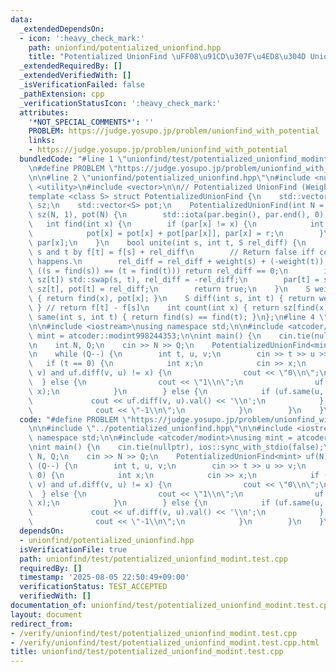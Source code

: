 ```yaml
---
data:
  _extendedDependsOn:
  - icon: ':heavy_check_mark:'
    path: unionfind/potentialized_unionfind.hpp
    title: "Potentialized UnionFind \uFF08\u91CD\u307F\u4ED8\u304D UnionFind\uFF09"
  _extendedRequiredBy: []
  _extendedVerifiedWith: []
  _isVerificationFailed: false
  _pathExtension: cpp
  _verificationStatusIcon: ':heavy_check_mark:'
  attributes:
    '*NOT_SPECIAL_COMMENTS*': ''
    PROBLEM: https://judge.yosupo.jp/problem/unionfind_with_potential
    links:
    - https://judge.yosupo.jp/problem/unionfind_with_potential
  bundledCode: "#line 1 \"unionfind/test/potentialized_unionfind_modint.test.cpp\"\
    \n#define PROBLEM \"https://judge.yosupo.jp/problem/unionfind_with_potential\"\
    \n\n#line 2 \"unionfind/potentialized_unionfind.hpp\"\n#include <numeric>\n#include\
    \ <utility>\n#include <vector>\n\n// Potentialized UnionFind (Weighted UnionFind)\n\
    template <class S> struct PotentializedUnionFind {\n    std::vector<int> par,\
    \ sz;\n    std::vector<S> pot;\n    PotentializedUnionFind(int N = 0) : par(N),\
    \ sz(N, 1), pot(N) {\n        std::iota(par.begin(), par.end(), 0);\n    }\n \
    \   int find(int x) {\n        if (par[x] != x) {\n            int r = find(par[x]);\n\
    \            pot[x] = pot[x] + pot[par[x]], par[x] = r;\n        }\n        return\
    \ par[x];\n    }\n    bool unite(int s, int t, S rel_diff) {\n        // Relate\
    \ s and t by f[t] = f[s] + rel_diff\n        // Return false iff contradiction\
    \ happens.\n        rel_diff = rel_diff + weight(s) + (-weight(t));\n        if\
    \ ((s = find(s)) == (t = find(t))) return rel_diff == 0;\n        if (sz[s] <\
    \ sz[t]) std::swap(s, t), rel_diff = -rel_diff;\n        par[t] = s, sz[s] +=\
    \ sz[t], pot[t] = rel_diff;\n        return true;\n    }\n    S weight(int x)\
    \ { return find(x), pot[x]; }\n    S diff(int s, int t) { return weight(t) + (-weight(s));\
    \ } // return f[t] - f[s]\n    int count(int x) { return sz[find(x)]; }\n    bool\
    \ same(int s, int t) { return find(s) == find(t); }\n};\n#line 4 \"unionfind/test/potentialized_unionfind_modint.test.cpp\"\
    \n\n#include <iostream>\nusing namespace std;\n\n#include <atcoder/modint>\nusing\
    \ mint = atcoder::modint998244353;\n\nint main() {\n    cin.tie(nullptr), ios::sync_with_stdio(false);\n\
    \n    int N, Q;\n    cin >> N >> Q;\n    PotentializedUnionFind<mint> uf(N);\n\
    \n    while (Q--) {\n        int t, u, v;\n        cin >> t >> u >> v;\n     \
    \   if (t == 0) {\n            int x;\n            cin >> x;\n            if (uf.same(u,\
    \ v) and uf.diff(v, u) != x) {\n                cout << \"0\\n\";\n          \
    \  } else {\n                cout << \"1\\n\";\n                uf.unite(v, u,\
    \ x);\n            }\n        } else {\n            if (uf.same(u, v)) {\n   \
    \             cout << uf.diff(v, u).val() << '\\n';\n            } else {\n  \
    \              cout << \"-1\\n\";\n            }\n        }\n    }\n}\n"
  code: "#define PROBLEM \"https://judge.yosupo.jp/problem/unionfind_with_potential\"\
    \n\n#include \"../potentialized_unionfind.hpp\"\n\n#include <iostream>\nusing\
    \ namespace std;\n\n#include <atcoder/modint>\nusing mint = atcoder::modint998244353;\n\
    \nint main() {\n    cin.tie(nullptr), ios::sync_with_stdio(false);\n\n    int\
    \ N, Q;\n    cin >> N >> Q;\n    PotentializedUnionFind<mint> uf(N);\n\n    while\
    \ (Q--) {\n        int t, u, v;\n        cin >> t >> u >> v;\n        if (t ==\
    \ 0) {\n            int x;\n            cin >> x;\n            if (uf.same(u,\
    \ v) and uf.diff(v, u) != x) {\n                cout << \"0\\n\";\n          \
    \  } else {\n                cout << \"1\\n\";\n                uf.unite(v, u,\
    \ x);\n            }\n        } else {\n            if (uf.same(u, v)) {\n   \
    \             cout << uf.diff(v, u).val() << '\\n';\n            } else {\n  \
    \              cout << \"-1\\n\";\n            }\n        }\n    }\n}\n"
  dependsOn:
  - unionfind/potentialized_unionfind.hpp
  isVerificationFile: true
  path: unionfind/test/potentialized_unionfind_modint.test.cpp
  requiredBy: []
  timestamp: '2025-08-05 22:50:49+09:00'
  verificationStatus: TEST_ACCEPTED
  verifiedWith: []
documentation_of: unionfind/test/potentialized_unionfind_modint.test.cpp
layout: document
redirect_from:
- /verify/unionfind/test/potentialized_unionfind_modint.test.cpp
- /verify/unionfind/test/potentialized_unionfind_modint.test.cpp.html
title: unionfind/test/potentialized_unionfind_modint.test.cpp
---
```

